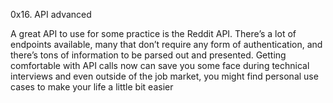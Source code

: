 0x16. API advanced


A great API to use for some practice is the Reddit API.
There’s a lot of endpoints available, many that don’t require any form of authentication, and there’s tons of information to be parsed out and presented.
Getting comfortable with API calls now can save you some face during technical interviews and even outside of the job market, you might find personal use cases to make your life a little bit easier
